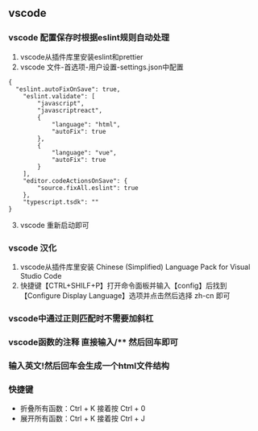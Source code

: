 ## vscode
### vscode 配置保存时根据eslint规则自动处理
1. vscode从插件库里安装eslint和prettier
2. vscode  文件-首选项-用户设置-settings.json中配置
```
{
  "eslint.autoFixOnSave": true,
	"eslint.validate": [
		"javascript",
		"javascriptreact",
		{
			"language": "html",
			"autoFix": true
		},
		{
			"language": "vue",
			"autoFix": true
		}
	],
	"editor.codeActionsOnSave": {
		"source.fixAll.eslint": true
	},
	"typescript.tsdk": ""
}
```
3. vscode 重新启动即可
### vscode 汉化
1. vscode从插件库里安装 Chinese (Simplified) Language Pack for Visual Studio Code
2. 快捷键【CTRL+SHILF+P】打开命令面板并输入【config】后找到【Configure Display Language】选项并点击然后选择 zh-cn  即可

### vscode中通过正则匹配时不需要加斜杠
### vscode函数的注释 直接输入/** 然后回车即可
### 输入英文!然后回车会生成一个html文件结构
### 快捷键
- 折叠所有函数：Ctrl + K 接着按 Ctrl + 0
- 展开所有函数：Ctrl + K 接着按 Ctrl + J